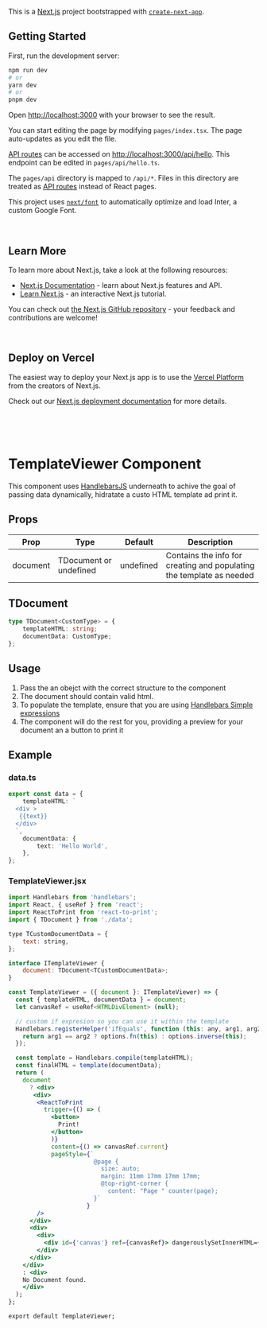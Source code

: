 This is a [Next.js](https://nextjs.org/) project bootstrapped with [`create-next-app`](https://github.com/vercel/next.js/tree/canary/packages/create-next-app).

## Getting Started

First, run the development server:

```bash
npm run dev
# or
yarn dev
# or
pnpm dev
```

Open [http://localhost:3000](http://localhost:3000) with your browser to see the result.

You can start editing the page by modifying `pages/index.tsx`. The page auto-updates as you edit the file.

[API routes](https://nextjs.org/docs/api-routes/introduction) can be accessed on [http://localhost:3000/api/hello](http://localhost:3000/api/hello). This endpoint can be edited in `pages/api/hello.ts`.

The `pages/api` directory is mapped to `/api/*`. Files in this directory are treated as [API routes](https://nextjs.org/docs/api-routes/introduction) instead of React pages.

This project uses [`next/font`](https://nextjs.org/docs/basic-features/font-optimization) to automatically optimize and load Inter, a custom Google Font.

<p>&nbsp;</p>

## Learn More

To learn more about Next.js, take a look at the following resources:

- [Next.js Documentation](https://nextjs.org/docs) - learn about Next.js features and API.
- [Learn Next.js](https://nextjs.org/learn) - an interactive Next.js tutorial.

You can check out [the Next.js GitHub repository](https://github.com/vercel/next.js/) - your feedback and contributions are welcome!

<p>&nbsp;</p>

## Deploy on Vercel

The easiest way to deploy your Next.js app is to use the [Vercel Platform](https://vercel.com/new?utm_medium=default-template&filter=next.js&utm_source=create-next-app&utm_campaign=create-next-app-readme) from the creators of Next.js.

Check out our [Next.js deployment documentation](https://nextjs.org/docs/deployment) for more details.

<p>&nbsp;</p>
<p>&nbsp;</p>

# TemplateViewer Component

This component uses [HandlebarsJS](http://handlebarsjs.com/) underneath to achive the goal of passing data dynamically, hidratate a custo HTML template ad print it.

## Props

| Prop     | Type                   | Default   | Description                                                          |
| -------- | ---------------------- | --------- | -------------------------------------------------------------------- |
| document | TDocument or undefined | undefined | Contains the info for creating and populating the template as needed |

## TDocument

```ts
type TDocument<CustomType> = {
	templateHTML: string;
	documentData: CustomType;
};
```

## Usage

1. Pass the an obejct with the correct structure to the component
2. The document should contain valid html.
3. To populate the template, ensure that you are using [Handlebars Simple expressions](https://handlebarsjs.com/guide/#simple-expressions)
4. The component will do the rest for you, providing a preview for your document an a button to print it

## Example

### data.ts

```ts
export const data = {
	templateHTML: `
  <div >
   {{text}}
  </div>
  `,
	documentData: {
		text: 'Hello World',
	},
};
```

### TemplateViewer.jsx

```jsx {2}
import Handlebars from 'handlebars';
import React, { useRef } from 'react';
import ReactToPrint from 'react-to-print';
import { TDocument } from './data';

type TCustomDocumentData = {
	text: string,
};

interface ITemplateViewer {
	document: TDocument<TCustomDocumentData>;
}

const TemplateViewer = ({ document }: ITemplateViewer) => {
  const { templateHTML, documentData } = document;
  let canvasRef = useRef<HTMLDivElement> (null);

  // custom if expresion so you can use it within the template
  Handlebars.registerHelper('ifEquals', function (this: any, arg1, arg2, options) {
    return arg1 == arg2 ? options.fn(this) : options.inverse(this);
  });

  const template = Handlebars.compile(templateHTML);
  const finalHTML = template(documentData);
  return (
    document
      ? <div>
       <div>
        <ReactToPrint
          trigger={() => (
            <button>
              Print!
            </button>
            )}
            content={() => canvasRef.current}
            pageStyle={`
                        @page {
                          size: auto;
                          margin: 11mm 17mm 17mm 17mm;
                          @top-right-corner {
                            content: "Page " counter(page);
                        }`
                      }
        />
      </div>
      <div>
        <div>
          <div id={'canvas'} ref={canvasRef}> dangerouslySetInnerHTML={{ __html: finalHTML }}/>
        </div>
      </div>
    </div>
    : <div>
    No Document found.
    </div>
  );
};

export default TemplateViewer;
```

